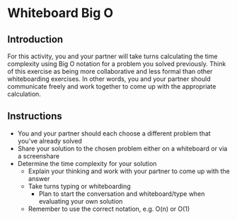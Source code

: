 # Whiteboard Big O

## Introduction

For this activity, you and your partner will take turns calculating the time
complexity using Big O notation for a problem you solved previously. Think of
this exercise as being more collaborative and less formal than other
whiteboarding exercises. In other words, you and your partner should communicate
freely and work together to come up with the appropriate calculation.

## Instructions

- You and your partner should each choose a different problem that you've
  already solved
- Share your solution to the chosen problem either on a whiteboard or via a
  screenshare
- Determine the time complexity for your solution
  - Explain your thinking and work with your partner to come up with the answer
  - Take turns typing or whiteboarding
    - Plan to start the conversation and whiteboard/type when evaluating your
      own solution
  - Remember to use the correct notation, e.g. O(n) or O(1)
